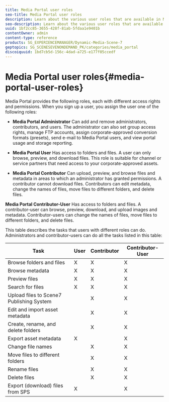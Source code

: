 ```yaml
---
title: Media Portal user roles
seo-title: Media Portal user roles
description: Learn about the various user roles that are available in Media Portal.
seo-description: Learn about the various user roles that are available in Media Portal.
uuid: 1bf2cc85-3655-428f-81ab-5fdaa1e9401b
contentOwner: admin
content-type: reference
products: SG_EXPERIENCEMANAGER/Dynamic-Media-Scene-7
geptopics: SG_SCENESEVENONDEMAND_PK/categories/media_portal
discoiquuid: 1bd7cb5d-156c-4dad-a725-e177f05ccedf
---
```


# Media Portal user roles{#media-portal-user-roles}

Media Portal provides the following roles, each with different access rights and permissions. When you sign up a user, you assign the user one of the following roles:

* **Media Portal Administrator**
Can add and remove administrators, contributors, and users. The administrator can also set group access rights, manage FTP accounts, assign corporate-approved conversion formats (presets), send e-mail to Media Portal users, and view portal usage and storage reporting.

* **Media Portal User**
Has access to folders and files. A user can only browse, preview, and download files. This role is suitable for channel or service partners that need access to your corporate-approved assets.

* **Media Portal Contributor**
Can upload, preview, and browse files and metadata in areas to which an administrator has granted permissions. A contributor cannot download files. Contributors can edit metadata, change the names of files, move files to different folders, and delete files.

**Media Portal Contributor-User**
Has access to folders and files. A contributor-user can browse, preview, download, and upload images and metadata. Contributor-users can change the names of files, move files to different folders, and delete files.

This table describes the tasks that users with different roles can do. Administrators and contributor-users can do all the tasks listed in this table:

|Task|User|Contributor|Contributor-User|
|--- |--- |--- |--- |
|Browse folders and files|X|X|X|
|Browse metadata|X|X|X|
|Preview files|X|X|X|
|Search for files|X|X|X|
|Upload files to Scene7 Publishing System||X|X|
|Edit and import asset metadata||X|X|
|Create, rename, and delete folders||X|X|
|Export asset metadata|X||X|
|Change file names||X|X|
|Move files to different folders||X|X|
|Rename files||X|X|
|Delete files||X|X|
|Export (download) files from SPS|X||X|